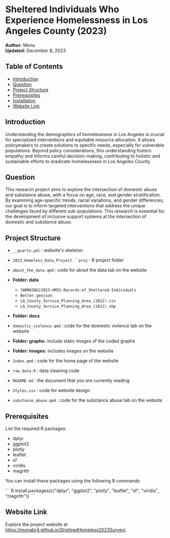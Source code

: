 # Sheltered Individuals Who Experience Homelessness in Los Angeles County (2023)

**Author:** Mona\
**Updated:** December 8, 2023

## Table of Contents

-   [Introduction](#introduction)
-   [Question](#question)
-   [Project Structure](#project-structure)
-   [Prerequisites](#prerequisites)
-   [Installation](#installation)
-   [Website Link](#website-link)

## Introduction 

Understanding the demographics of homelessness in Los Angeles is crucial for specialized interventions and equitable resource allocation. It allows policymakers to create solutions to specific needs, especially for vulnerable populations. Beyond policy considerations, this understanding fosters empathy and informs careful decision-making, contributing to holistic and sustainable efforts to eradicate homelessness in Los Angeles County.

## Question 

This research project aims to explore the intersection of domestic abuse and substance abuse, with a focus on age, race, and gender stratification. By examining age-specific trends, racial variations, and gender differences, our goal is to inform targeted interventions that address the unique challenges faced by different sub-populations. This research is essential for the development of inclusive support systems at the intersection of domestic and substance abuse.

## Project Structure 

-   `__quarto.yml` : website's skeleton

-   `2023_Homeless_Data_Project.``proj` : R project folder

-   `about_the_data.qmd` : code for about the data tab on the website

-   **Folder: data**

    -   `[WORKING]2023-HMIS-Records-of_Sheltered-Individuals`
    -   `Better.geojson`
    -   `LA_County_Service_Planning_Area_(2012).csv`
    -   `LA_County_Service_Planning_Area_(2012).shp`

-   **Folder: docs**

-   `domestic_violence.qmd` : code for the domestic violence tab on the website

-   **Folder: graphs:** include static images of the coded graphs

-   **Folder: images:** includes images on the website

-   `Index.qmd` : code for the home page of the website

-   `raw_data.R` : data cleaning code

-   `README.md` : the document that you are currently reading

-   `Styles.css` : code for website design

-   `substance_abuse.qmd` : code for the substance abuse tab on the website

## Prerequisites 

List the required R packages:

-   dplyr
-   ggplot2
-   plotly
-   leaflet
-   sf
-   viridis
-   magrittr

You can install these packages using the following R commands:

\`\`\`
R install.packages(c("dplyr", "ggplot2", "plotly", "leaflet", "sf", "viridis", "magrittr"))
\`\`\`

## Website Link 

Explore the project website at <https://monabr4.github.io/SheltredHomeless2023Survey/>.

